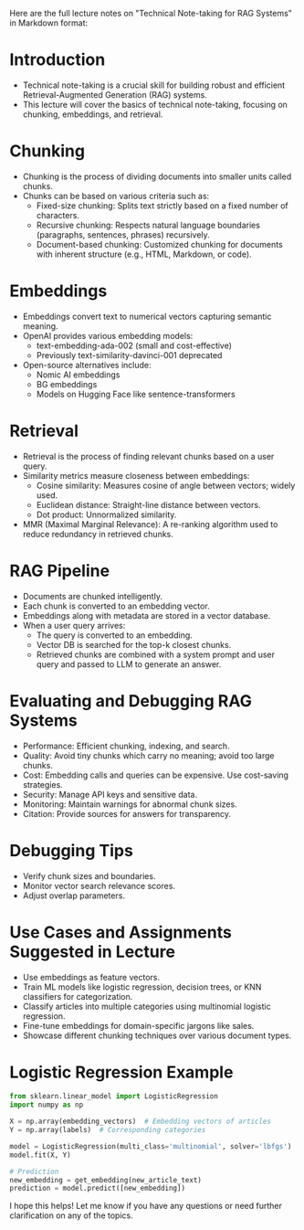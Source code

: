 Here are the full lecture notes on "Technical Note-taking for RAG Systems" in Markdown format:

**Introduction**
===============

* Technical note-taking is a crucial skill for building robust and efficient Retrieval-Augmented Generation (RAG) systems.
* This lecture will cover the basics of technical note-taking, focusing on chunking, embeddings, and retrieval.

**Chunking**
==========

* Chunking is the process of dividing documents into smaller units called chunks.
* Chunks can be based on various criteria such as:
	+ Fixed-size chunking: Splits text strictly based on a fixed number of characters.
	+ Recursive chunking: Respects natural language boundaries (paragraphs, sentences, phrases) recursively.
	+ Document-based chunking: Customized chunking for documents with inherent structure (e.g., HTML, Markdown, or code).

**Embeddings**
==========

* Embeddings convert text to numerical vectors capturing semantic meaning.
* OpenAI provides various embedding models:
	+ text-embedding-ada-002 (small and cost-effective)
	+ Previously text-similarity-davinci-001 deprecated
* Open-source alternatives include:
	+ Nomic AI embeddings
	+ BG embeddings
	+ Models on Hugging Face like sentence-transformers

**Retrieval**
==========

* Retrieval is the process of finding relevant chunks based on a user query.
* Similarity metrics measure closeness between embeddings:
	+ Cosine similarity: Measures cosine of angle between vectors; widely used.
	+ Euclidean distance: Straight-line distance between vectors.
	+ Dot product: Unnormalized similarity.
* MMR (Maximal Marginal Relevance): A re-ranking algorithm used to reduce redundancy in retrieved chunks.

**RAG Pipeline**
===============

* Documents are chunked intelligently.
* Each chunk is converted to an embedding vector.
* Embeddings along with metadata are stored in a vector database.
* When a user query arrives:
	+ The query is converted to an embedding.
	+ Vector DB is searched for the top-k closest chunks.
	+ Retrieved chunks are combined with a system prompt and user query and passed to LLM to generate an answer.

**Evaluating and Debugging RAG Systems**
=====================================

* Performance: Efficient chunking, indexing, and search.
* Quality: Avoid tiny chunks which carry no meaning; avoid too large chunks.
* Cost: Embedding calls and queries can be expensive. Use cost-saving strategies.
* Security: Manage API keys and sensitive data.
* Monitoring: Maintain warnings for abnormal chunk sizes.
* Citation: Provide sources for answers for transparency.

**Debugging Tips**
================

* Verify chunk sizes and boundaries.
* Monitor vector search relevance scores.
* Adjust overlap parameters.

**Use Cases and Assignments Suggested in Lecture**
=====================================================

* Use embeddings as feature vectors.
* Train ML models like logistic regression, decision trees, or KNN classifiers for categorization.
* Classify articles into multiple categories using multinomial logistic regression.
* Fine-tune embeddings for domain-specific jargons like sales.
* Showcase different chunking techniques over various document types.

**Logistic Regression Example**
=============================

```python
from sklearn.linear_model import LogisticRegression
import numpy as np

X = np.array(embedding_vectors)  # Embedding vectors of articles
Y = np.array(labels)  # Corresponding categories

model = LogisticRegression(multi_class='multinomial', solver='lbfgs')
model.fit(X, Y)

# Prediction
new_embedding = get_embedding(new_article_text)
prediction = model.predict([new_embedding])
```

I hope this helps! Let me know if you have any questions or need further clarification on any of the topics.